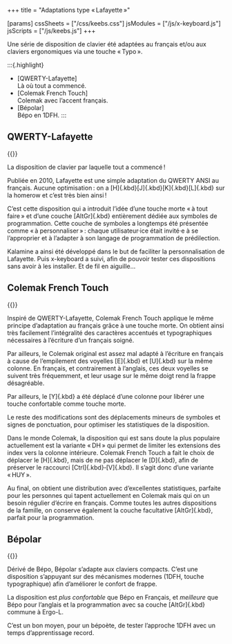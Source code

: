 +++
title = "Adaptations type « Lafayette »"

[params]
cssSheets = ["/css/keebs.css"]
jsModules = ["/js/x-keyboard.js"]
jsScripts = ["/js/keebs.js"]
+++

Une série de disposition de clavier été adaptées au français et/ou aux claviers
ergonomiques via une touche « Typo ».

:::{.highlight}
- [QWERTY-Lafayette]
  <br/>Là où tout a commencé.
- [Colemak French Touch]
  <br/>Colemak avec l’accent français.
- [Bépolar]
  <br/>Bépo en 1DFH.
:::

QWERTY-Lafayette
--------------------------------------------------------------------------------

{{<x-keyboard name="QWERTY-Lafayette" layout="lafayette"
              href="https://qwerty-lafayette.org">}}

La disposition de clavier par laquelle tout a commencé !

Publiée en 2010, Lafayette est une simple adaptation du QWERTY ANSI au français.
Aucune optimisation : on a [H]{.kbd}[J]{.kbd}[K]{.kbd}[L]{.kbd} sur la homerow
et c’est très bien ainsi !

C’est cette disposition qui a introduit l’idée d’une touche morte « à tout
faire » et d’une couche [AltGr]{.kbd} entièrement dédiée aux symboles de
programmation. Cette couche de symboles a longtemps été présentée comme « à
personnaliser » : chaque utilisateur·ice était invité·e à se l’approprier et à
l’adapter à son langage de programmation de prédilection.

Kalamine a ainsi été développé dans le but de faciliter la personnalisation de
Lafayette. Puis x-keyboard a suivi, afin de pouvoir tester ces dispositions sans
avoir à les installer. Et de fil en aiguille…


Colemak French Touch
--------------------------------------------------------------------------------

{{<x-keyboard name="Colemak French Touch" layout="colemak-french-touch"
              href="https://github.com/cedricr/colemak-french-touch">}}

Inspiré de QWERTY-Lafayette, Colemak French Touch applique le même principe
d’adaptation au français grâce à une touche morte. On obtient ainsi très
facilement l’intégralité des caractères accentués et typographiques nécessaires
à l’écriture d’un français soigné.

Par ailleurs, le Colemak original est assez mal adapté à l’écriture en français
à cause de l’empilement des voyelles [E]{.kbd} et [U]{.kbd} sur la même colonne.
En français, et contrairement à l’anglais, ces deux voyelles se suivent très
fréquemment, et leur usage sur le même doigt rend la frappe désagréable.

Par ailleurs, le [Y]{.kbd} a été déplacé d’une colonne pour libérer une touche
confortable comme touche morte.

Le reste des modifications sont des déplacements mineurs de symboles et signes
de ponctuation, pour optimiser les statistiques de la disposition.

Dans le monde Colemak, la disposition qui est sans doute la plus populaire
actuellement est la variante « DH » qui permet de limiter les
extensions des index vers la colonne intérieure. Colemak French Touch a fait le
choix de déplacer le [H]{.kbd}, mais de ne pas déplacer le [D]{.kbd}, afin de
préserver le raccourci [Ctrl]{.kbd}‑[V]{.kbd}. Il s’agit donc d’une variante
« HUY ».

Au final, on obtient une distribution avec d’excellentes statistiques, parfaite
pour les personnes qui tapent actuellement en Colemak mais qui on un besoin
régulier d’écrire en français. Comme toutes les autres dispositions de la
famille, on conserve également la couche facultative [AltGr]{.kbd}, parfait pour
la programmation.


Bépolar
--------------------------------------------------------------------------------

{{<x-keyboard name="Bépolar" layout="bepolar"
              href="https://github.com/Ced-C/Bepolar">}}

Dérivé de Bépo, Bépolar s’adapte aux claviers compacts. C’est une disposition
s’appuyant sur des mécanismes modernes (1DFH, touche typographique) afin
d’améliorer le confort de frappe.

La disposition est _plus confortable_ que Bépo en Français, et _meilleure_ que
Bépo pour l’anglais et la programmation avec sa couche [AltGr]{.kbd} commune à
Ergo-L.

C’est un bon moyen, pour un bépoète, de tester l’approche 1DFH avec un temps
d’apprentissage record.
